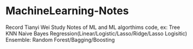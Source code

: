 # MachineLearning-Notes
Record Tianyi Wei Study Notes of ML and ML algorthims code, 
ex:
Tree
KNN
Naive Bayes
Regression(Linear/Logistic/Lasso/Ridge/Lasso Logisitic)
Ensemble:
  Random Forest/Bagging/Boosting
